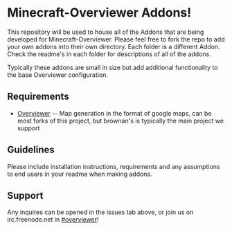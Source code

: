 Minecraft-Overviewer Addons!
=============

This repository will be used to house all of the Addons that are being developed for Minecraft-Overviewer. Please feel free to fork the repo to add your own addons into their own directory. Each folder is a different Addon. Check the readme's in each folder for descriptions of all of the addons.

Typically these addons are small in size but add additional functionality to the base Overviewer configuration.

Requirements
-------

* [Overviewer](https://github.com/brownan/Minecraft-Overviewer) -- Map generation in the format of google maps, can be most forks of this project, but brownan's is typically the main project we support

Guidelines
-------

Please include installation instructions, requirements and any assumptions to end users in your readme when making addons.

Support
-------

Any inquires can be opened in the issues tab above, or join us on irc.freenode.net in [#overviewer](http://webchat.freenode.net?channels=overviewer)!